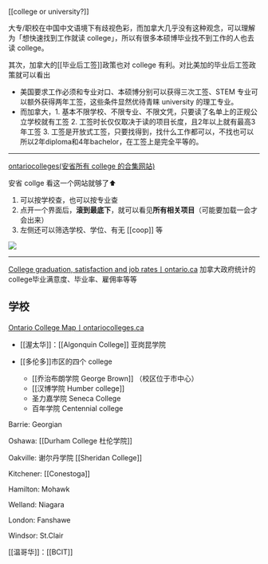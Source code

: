 
[[college or university?]]

大专/职校在中国中文语境下有歧视色彩，而加拿大几乎没有这种观念，可以理解为「想快速找到工作就读 college」，所以有很多本硕博毕业找不到工作的人也去读 college。

其次，加拿大的[[毕业后工签]]政策也对 college 有利。对比美加的毕业后工签政策就可以看出
- 美国要求工作必须和专业对口、本硕博分别可以获得三次工签、STEM 专业可以额外获得两年工签，这些条件显然优待青睐 university 的理工专业。
- 而加拿大，1. 基本不限学校、不限专业、不限文凭，只要读了名单上的正规公立学校就有工签 2. 工签时长仅仅取决于读的项目长度，且2年以上就有最高3年工签 3. 工签是开放式工签，只要找得到，找什么工作都可以，不找也可以 所以2年diploma和4年bachelor，在工签上是完全平等的。

---

[ontariocolleges(安省所有 college 的合集网站)](https://ontariocolleges.ca/en/programs)

安省 collge 看这一个网站就够了⬆️

1. 可以按学校查，也可以按专业查
2. 点开一个界面后，**滚到最底下**，就可以看见**所有相关项目**（可能要加载一会才会出来） 
3. 左侧还可以筛选学校、学位、有无 [[coop]] 等

![](https://picture-guan.oss-cn-hangzhou.aliyuncs.com/20220916150635.png)

---

[College graduation, satisfaction and job rates丨ontario.ca](https://www.ontario.ca/page/college-graduation-satisfaction-and-job-rates)
加拿大政府统计的college毕业满意度、毕业率、雇佣率等等

## 学校

[Ontario College Map丨ontariocolleges.ca](https://ontariocolleges.ca/en/colleges/college-map)

- [[渥太华]]：[[Algonquin College]] 亚岗昆学院

- [[多伦多]]市区的四个 college
	- [[乔治布朗学院 George Brown]] （校区位于市中心）
	- [[汉博学院 Humber college]] 
	- 圣力嘉学院 Seneca College 
	- 百年学院 Centennial college

Barrie: Georgian

Oshawa: [[Durham College 杜伦学院]]

Oakville: 谢尔丹学院 [[Sheridan College]]

Kitchener: [[Conestoga]]

Hamilton: Mohawk

Welland: Niagara

London: Fanshawe

Windsor: St.Clair

[[温哥华]]：[[BCIT]]

